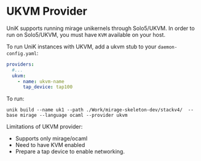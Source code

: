 # UKVM Provider
UniK supports running mirage unikernels through Solo5/UKVM.
In order to run on Solo5/UKVM, you must have `KVM` available on your host.

To run UniK instances with UKVM, add a ukvm stub to your `daemon-config.yaml`:

```yaml
providers:
  #...
  ukvm:
    - name: ukvm-name
      tap_device: tap100
```

To run:

```
unik build --name uk1 --path ./Work/mirage-skeleton-dev/stackv4/  --base mirage --language ocaml --provider ukvm
```

Limitations of UKVM provider:
* Supports only mirage/ocaml
* Need to have KVM enabled
* Prepare a tap device to enable networking.
